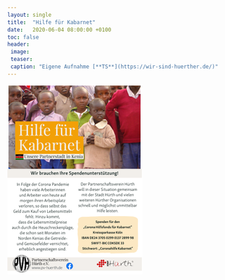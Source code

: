 ```yaml
---
layout: single
title:  "Hilfe für Kabarnet"
date:   2020-06-04 08:00:00 +0100
toc: false
header:
 image: 
 teaser: 
 caption: "Eigene Aufnahme [**TS**](https://wir-sind-huerther.de/)"
---
```



![Kabarnet](/assets/images/2020-06-05-Kabarnet.png)

